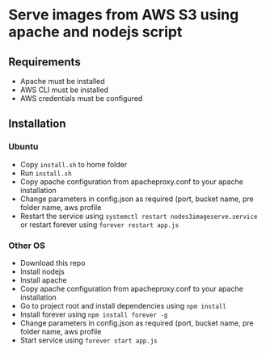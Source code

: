 # Serve images from AWS S3 using apache and nodejs script

## Requirements

* Apache must be installed 
* AWS CLI must be installed 
* AWS credentials must be configured 

## Installation

### Ubuntu

* Copy `install.sh` to home folder 
* Run `install.sh` 
* Copy apache configuration from apacheproxy.conf to your apache installation 
* Change parameters in config.json as required (port, bucket name, pre folder name, aws profile 
* Restart the service using `systemctl restart nodes3imageserve.service` or restart forever using `forever restart app.js`

### Other OS

* Download this repo 
* Install nodejs 
* Install apache 
* Copy apache configuration from apacheproxy.conf to your apache installation 
* Go to project root and install dependencies using `npm install` 
* Install forever using `npm install forever -g` 
* Change parameters in config.json as required (port, bucket name, pre folder name, aws profile 
* Start service using `forever start app.js`

